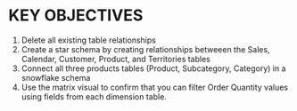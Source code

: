 # KEY OBJECTIVES

1. Delete all existing table relationships
2. Create a star schema by creating relationships betweeen the Sales, Calendar, Customer, Product, and Territories tables
3. Connect all three products tables (Product, Subcategory, Category) in a snowflake schema
4. Use the matrix visual to confirm that you can filter Order Quantity values using fields from each dimension table.
